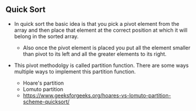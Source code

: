 ## Quick Sort

* In quick sort the basic idea is that you pick a pivot element from the array and then place that element at the correct position at which it will belong in the sorted array.
    - Also once the pivot element is placed you put all the element smaller than pivot to its left and all the greater elements to its right.

* This pivot methodolgy is called partition function. There are some ways multiple ways to implement this partition function.
    - Hoare's partition
    - Lomuto partition
    - https://www.geeksforgeeks.org/hoares-vs-lomuto-partition-scheme-quicksort/
